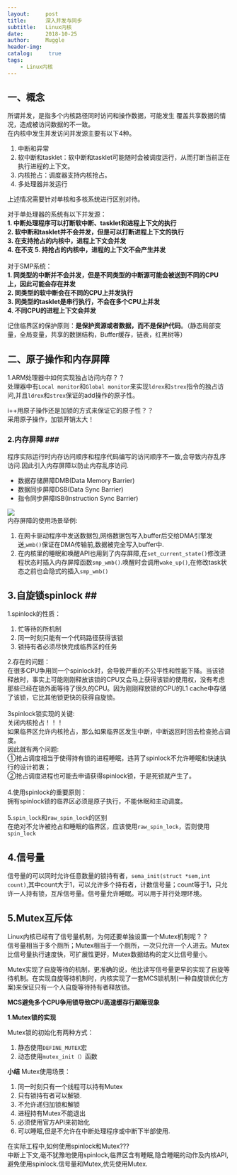 ```yaml
---
layout:     post
title:      深入并发与同步
subtitle:   Linux内核
date:       2018-10-25
author:     Muggle
header-img:
catalog: 	 true
tags:
    - Linux内核
---
```

## 一、概念 ##
所谓并发，是指多个内核路径同时访问和操作数据，可能发生 覆盖共享数据的情况，造成被访问数据的不一致。<br>
在内核中发生并发访问并发源主要有以下4种。<br>
1. 中断和异常<br>
2. 软中断和tasklet：软中断和tasklet可能随时会被调度运行，从而打断当前正在执行进程的上下文。<br>
3. 内核抢占：调度器支持内核抢占。<br>
4. 多处理器并发运行<br>

上述情况需要针对单核和多核系统进行区别对待。<br>

对于单处理器的系统有以下并发源：<br>
**1. 中断处理程序可以打断软中断、tasklet和进程上下文的执行<br>
2. 软中断和tasklet并不会并发，但是可以打断进程上下文的执行<br>
3. 在支持抢占的内核中，进程上下文会并发<br>
4. 在不支
5. 持抢占的内核中，进程的上下文不会产生并发**
<br>
<br>
对于SMP系统：<br>
**1. 同类型的中断并不会并发，但是不同类型的中断源可能会被送到不同的CPU上，因此可能会存在并发<br>
2. 同类型的软中断会在不同的CPU上并发执行<br>
3. 同类型的tasklet是串行执行，不会在多个CPU上并发<br>
4. 不同CPU的进程上下文会并发**

记住临界区的保护原则：**是保护资源或者数据，而不是保护代码**。（静态局部变量，全局变量，共享的数据结构，Buffer缓存，链表，红黑树等）<br>

## 二、原子操作和内存屏障 ##

1.ARM处理器中如何实现独占访问内存？？<br>
处理器中有`Local monitor`和`Global monitor`来实现`ldrex`和`strex`指令的独占访问,并且`ldrex`和`strex`保证的add操作的原子性。<br>

i++用原子操作还是加锁的方式来保证它的原子性？？<br>
采用原子操作，加锁开销太大！<br>

### 2.内存屏障 ###<br>
程序实际运行时内存访问顺序和程序代码编写的访问顺序不一致,会导致内存乱序访问.因此引入内存屏障以防止内存乱序访问.<br>
- 数据存储屏障DMB(Data Memory Barrier)<br>
- 数据同步屏障DSB(Data Sync Barrier)<br>
- 指令同步屏障ISB(Instruction Sync Barrier)

![](https://i.imgur.com/W9oqnhp.jpg)<br>
内存屏障的使用场景举例:<br>
1. 在网卡驱动程序中发送数据包,网络数据包写入buffer后交给DMA引擎发送,`wmb()`保证在DMA传输前,数据被完全写入buffer中.<br>
2. 在内核里的睡眠和唤醒API也用到了内存屏障,在`set_current_state()`修改进程状态时插入内存屏障函数`smp_wmb()`.唤醒时会调用`wake_up()`,在修改task状态之前也会隐式的插入`smp_wmb()`

## 3.自旋锁spinlock ##<br>

1.spinlock的性质：<br>
1. 忙等待的所机制<br>
2. 同一时刻只能有一个代码路径获得该锁<br>
3. 锁持有者必须尽快完成临界区的任务<br>

2.存在的问题：<br>
在很多CPU争用同一个spinlock时，会导致严重的不公平性和性能下降。当该锁释放时，事实上可能刚刚释放该锁的CPU又会马上获得该锁的使用权，没有考虑那些已经在锁外面等待了很久的CPU。因为刚刚释放锁的CPU的L1 cache中存储了该锁，它比其他锁更快的获得自旋锁。<br>
<br>
3spinlock锁实现的关键:<br>
关闭内核抢占！！！<br>
如果临界区允许内核抢占，那么如果临界区发生中断，中断返回时回去检查抢占调度。<br>因此就有两个问题:<br>①抢占调度相当于使得持有锁的进程睡眠，违背了spinlock不允许睡眠和快速执行的设计初衷；<br>②抢占调度进程也可能去申请获得spinlock锁，于是死锁就产生了。<br><br>
4.使用spinlock的重要原则：<br>
拥有spinlock锁的临界区必须是原子执行，不能休眠和主动调度。<br><br>
5.`spin_lock`和`raw_spin_lock`的区别<br>
在绝对不允许被抢占和睡眠的临界区，应该使用`raw_spin_lock`，否则使用`spin_lock`

## 4.信号量 ##
信号量的可以同时允许任意数量的锁持有者，`sema_init(struct *sem,int count)`,其中count大于1，可以允许多个持有者，计数信号量；count等于1，只允许一人持有锁，互斥信号量。信号量允许睡眠。可以用于并行处理环境。
## 5.Mutex互斥体 ##
Linux内核已经有了信号量机制，为何还要单独设置一个Mutex机制呢？？<br>
信号量相当于多个厕所；Mutex相当于一个厕所，一次只允许一个人进去。Mutex比信号量执行速度快，可扩展性更好，Mutex数据结构的定义比信号量小。<br>

Mutex实现了自旋等待的机制，更准确的说，他比读写信号量更早的实现了自旋等待机制。在实现自旋等待机制时，内核实现了一套MCS锁机制(一种自旋锁优化方案)来保证只有一个人自旋等待持有者释放锁。<br>

**MCS避免多个CPU争用锁导致CPU高速缓存行颠簸现象**

**1.Mutex锁的实现**

Mutex锁的初始化有两种方式：<br>
1. 静态使用`DEFINE_MUTEX`宏
2. 动态使用`mutex_init（）`函数

**小结**
Mutex使用场景：<br>
1. 同一时刻只有一个线程可以持有Mutex
2. 只有锁持有者可以解锁.
3. 不允许递归加锁和解锁
4. 进程持有Mutex不能退出
5. 必须使用官方API来初始化
6. 可以睡眠,但是不允许在中断处理程序或中断下半部使用.

在实际工程中,如何使用spinlock和Mutex???<br>
中断上下文,毫不犹豫地使用spinlock,临界区含有睡眠,隐含睡眠的动作及内核API,避免使用spinlock.信号量和Mutex,优先使用Mutex.<br>